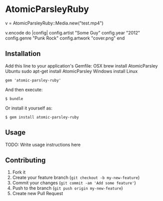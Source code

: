 # AtomicParsleyRuby

v = AtomicParsleyRuby::Media.new("test.mp4")

v.encode do |config|
    config.artist "Some Guy"
    config.year "2012"
    config.genre "Punk Rock"
    config.artwork "cover.png"
end

## Installation

Add this line to your application's Gemfile:
    OSX
        brew install AtomicParsley
    Ubuntu
        sudo apt-get install AtomicParsley
    Windows
        install Linux

    gem 'atomic-parsley-ruby'

And then execute:

    $ bundle

Or install it yourself as:

    $ gem install atomic-parsley-ruby

## Usage

TODO: Write usage instructions here

## Contributing

1. Fork it
2. Create your feature branch (`git checkout -b my-new-feature`)
3. Commit your changes (`git commit -am 'Add some feature'`)
4. Push to the branch (`git push origin my-new-feature`)
5. Create new Pull Request
